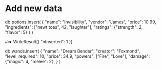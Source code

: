 # Add new data
  db.potions.insert(
    {
      "name": "Invisibility",
      "vendor": "James",
      "price": 10.99,
      "ingredients": ["newt toes", 42, "laughter"],
      "ratings": {"strength": 2, "flavor": 5}
    }
  )

  #=> WriteResult({ "nInserted": 1 })



  db.wands.insert(
    {
      "name": "Dream Bender",
      "creator": "Foxmond",
      "level_required": 10,
      "price": 34.9,
      "powers": ["Fire", "Love"],
      "damage": {"magic": 4, "melee": 2},
    }
  )
